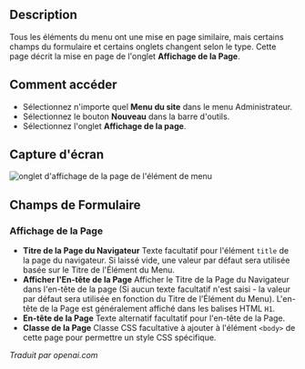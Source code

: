 <!-- Filename: Help6.x:Menu_Item_Page_Display  / Display title: Affichage de la Page de l'Élément de Menu -->

## Description

Tous les éléments du menu ont une mise en page similaire, mais certains champs du formulaire et certains onglets changent selon le type. Cette page décrit la mise en page de l'onglet **Affichage de la Page**.


## Comment accéder

* Sélectionnez n'importe quel **Menu du site** dans le menu Administrateur.
* Sélectionnez le bouton **Nouveau** dans la barre d'outils.
* Sélectionnez l'onglet **Affichage de la page**.

## Capture d'écran

![onglet d'affichage de la page de l'élément de menu](../../../fr/images/menu-items-common/menu-item-page-display.png)

## Champs de Formulaire

### Affichage de la Page

- **Titre de la Page du Navigateur** Texte facultatif pour l'élément `title` de la page du navigateur.
  Si laissé vide, une valeur par défaut sera utilisée basée sur le Titre de l'Élément du Menu.
- **Afficher l'En-tête de la Page** Afficher le Titre de la Page du Navigateur dans l'en-tête
  de la page (Si aucun texte facultatif n'est saisi - la valeur par défaut sera utilisée en fonction 
  du Titre de l'Élément du Menu). L'en-tête de la Page est généralement affiché dans les balises HTML `H1`.
- **En-tête de la Page** Texte alternatif facultatif pour l'en-tête de la Page.
- **Classe de la Page** Classe CSS facultative à ajouter à l'élément `<body>` de cette page
  pour permettre un style CSS spécifique.

*Traduit par openai.com*

